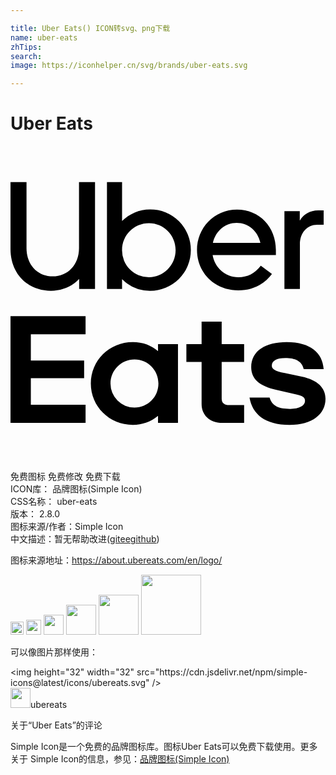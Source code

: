```yaml
---

title: Uber Eats() ICON转svg、png下载
name: uber-eats
zhTips: 
search: 
image: https://iconhelper.cn/svg/brands/uber-eats.svg

---
```


# Uber Eats  <small style="font-size: 60%;font-weight: 100"></small>

<div id="svg" class="svg-wrap">
<svg role="img" xmlns="http://www.w3.org/2000/svg" viewBox="0 0 24 24"><title>Uber Eats icon</title><path d="M0 2.75V7.84C0 9.76 1.34 11.03 3.08 11.03C3.93 11.03 4.69 10.7 5.23 10.13V10.89H6.44V2.75H5.22V7.77C5.22 9.06 4.35 9.93 3.22 9.93C2.08 9.93 1.22 9.08 1.22 7.77V2.75H0M7.35 2.75V10.89H8.5V10.14A2.96 2.96 0 0 0 10.63 11.03A3.09 3.09 0 0 0 13.74 7.93A3.09 3.09 0 0 0 10.63 4.83C9.8 4.83 9.06 5.17 8.5 5.71V2.75H7.35M17.26 4.84C15.5 4.84 14.21 6.25 14.21 7.92C14.21 9.69 15.58 11 17.36 11C18.44 11 19.33 10.54 19.92 9.75L19.07 9.12C18.63 9.71 18.05 10 17.36 10C16.36 10 15.56 9.27 15.4 8.31H20.22V7.92C20.22 6.16 18.97 4.84 17.26 4.84M23.45 4.91C22.8 4.91 22.33 5.21 22.04 5.69V4.96H20.87V10.89H22.05V7.5C22.05 6.6 22.61 6 23.37 6H23.86V4.91H23.45M17.23 5.86C18.11 5.86 18.84 6.47 19.04 7.38H15.42C15.63 6.47 16.36 5.86 17.23 5.86M10.55 5.88C11.66 5.88 12.58 6.78 12.58 7.93C12.58 9.07 11.66 10 10.55 10A2.04 2.04 0 0 1 8.5 7.93C8.5 6.78 9.42 5.88 10.55 5.88M0 12.96V21.1H5.72V19.71H1.55V17.69H5.61V16.34H1.55V14.35H5.72V12.96H0M14.56 13.38V15.09H13.4V16.45H14.56V19.65C14.56 20.46 15.13 21.1 16.16 21.1H17.8V19.74H16.66C16.31 19.74 16.09 19.58 16.09 19.26V16.45H17.8V15.09H16.09V13.38H14.56M9.32 14.94C7.53 14.94 6.12 16.34 6.12 18.1C6.12 19.85 7.53 21.25 9.32 21.25C10.04 21.25 10.71 21 11.24 20.56V21.1H12.76V15.09H11.24V15.63A2.96 2.96 0 0 0 9.32 14.94M21.04 14.94C19.45 14.94 18.34 15.59 18.34 16.86C18.34 17.73 18.95 18.3 20.27 18.58L21.72 18.92C22.29 19.03 22.44 19.18 22.44 19.42C22.44 19.79 22 20.03 21.31 20.03C20.44 20.03 19.94 19.83 19.74 19.17H18.21C18.43 20.42 19.36 21.25 21.26 21.25C23 21.25 24 20.42 24 19.26C24 18.44 23.42 17.83 22.19 17.57L20.9 17.3C20.15 17.16 19.91 17 19.91 16.74C19.91 16.38 20.27 16.16 20.94 16.16C21.66 16.16 22.19 16.36 22.34 17H23.86C23.78 15.77 22.87 14.94 21.04 14.94M9.45 16.26C10.46 16.26 11.27 17.07 11.27 18.1S10.46 19.93 9.45 19.93A1.82 1.82 0 0 1 7.62 18.1C7.62 17.07 8.45 16.26 9.45 16.26Z"/></svg>
</div>
<detail full-name='uber-eats'></detail>

<div class="detail-page">
<p>
<span><span class="badge-success badge">免费图标</span> <span class="badge-success badge">免费修改</span>  <span class="badge-success badge">免费下载</span> </span>
<br/>
<span>
ICON库：
<span class="badge-secondary badge">品牌图标(Simple Icon)</span> 
</span>
<br/>
<span>
CSS名称：
<span class="badge-secondary badge">uber-eats</span> 
</span>

<br/>
<span>
版本：
<span class="badge-secondary badge">2.8.0</span> 
</span>
<br/>
<span>图标来源/作者：<span class="badge-light badge">Simple Icon</span></span> 
<br/>
<span class="zh-detail">中文描述：暂无<span class="help-link"><span>帮助改进</span>(<a href="https://gitee.com/liuwave/icon-helper/edit/master/json/brands/uber-eats.json" target="_blank" rel="noopener noreferrer">gitee</a><a href="https://github.com/liuwave/icon-helper/edit/master/json/brands/uber-eats.json" target="_blank" rel="noopener noreferrer">github</a></span>)</span><br/>
</p>
</div><div class="description description alert alert-light"><p>图标来源地址：<a href="https://about.ubereats.com/en/logo/" target="_blank" rel="noopener noreferrer">https://about.ubereats.com/en/logo/</a></p></div>
<div class="alert alert-dark">
<img height="21" width="21" src="https://cdn.jsdelivr.net/npm/simple-icons@latest/icons/ubereats.svg" />
<img height="24" width="24" src="https://cdn.jsdelivr.net/npm/simple-icons@latest/icons/ubereats.svg" />
<img height="32" width="32" src="https://cdn.jsdelivr.net/npm/simple-icons@latest/icons/ubereats.svg" />
<img height="48" width="48" src="https://cdn.jsdelivr.net/npm/simple-icons@latest/icons/ubereats.svg" />
<img height="64" width="64" src="https://cdn.jsdelivr.net/npm/simple-icons@latest/icons/ubereats.svg" />
<img height="96" width="96" src="https://cdn.jsdelivr.net/npm/simple-icons@latest/icons/ubereats.svg" />

</div>
<div>
  <p>可以像图片那样使用：    
  </p>
  <div class="alert alert-primary" style="font-size: 14px">
    &lt;img height="32" width="32" src="https://cdn.jsdelivr.net/npm/simple-icons@latest/icons/ubereats.svg" /&gt;
    <copy-btn content='<img height="32" width="32" src="https://cdn.jsdelivr.net/npm/simple-icons@latest/icons/ubereats.svg" />'></copy-btn>
  </div>
  <div class="alert alert-secondary">
    <img height="32" width="32" src="https://cdn.jsdelivr.net/npm/simple-icons@latest/icons/ubereats.svg" />ubereats
    <copy-btn content="ubereats" btn-title="复制图标名称"></copy-btn>
  </div>
</div>

<Vssue title="关于“Uber Eats”的评论" >关于“Uber Eats”的评论</Vssue>


<div><p>Simple Icon是一个免费的品牌图标库。图标Uber Eats可以免费下载使用。更多关于  Simple Icon的信息，参见：<a target="_blank" href="https://iconhelper.cn/brands.html">品牌图标(Simple Icon)</a>
</p></div>
